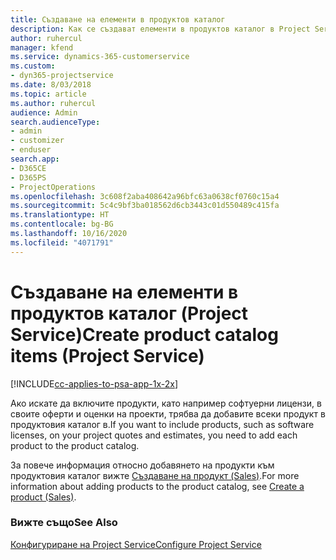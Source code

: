 ```yaml
---
title: Създаване на елементи в продуктов каталог
description: Как се създават елементи в продуктов каталог в Project Service
author: ruhercul
manager: kfend
ms.service: dynamics-365-customerservice
ms.custom:
- dyn365-projectservice
ms.date: 8/03/2018
ms.topic: article
ms.author: ruhercul
audience: Admin
search.audienceType:
- admin
- customizer
- enduser
search.app:
- D365CE
- D365PS
- ProjectOperations
ms.openlocfilehash: 3c608f2aba408642a96bfc63a0638cf0760c15a4
ms.sourcegitcommit: 5c4c9bf3ba018562d6cb3443c01d550489c415fa
ms.translationtype: HT
ms.contentlocale: bg-BG
ms.lasthandoff: 10/16/2020
ms.locfileid: "4071791"
---
```

# <a name="create-product-catalog-items-project-service"></a><span data-ttu-id="a8a5e-103">Създаване на елементи в продуктов каталог (Project Service)</span><span class="sxs-lookup"><span data-stu-id="a8a5e-103">Create product catalog items (Project Service)</span></span>

[!INCLUDE[cc-applies-to-psa-app-1x-2x](../includes/cc-applies-to-psa-app-1x-2x.md)]

<span data-ttu-id="a8a5e-104">Ако искате да включите продукти, като например софтуерни лицензи, в своите оферти и оценки на проекти, трябва да добавите всеки продукт в продуктовия каталог в.</span><span class="sxs-lookup"><span data-stu-id="a8a5e-104">If you want to include products, such as software licenses, on your project quotes and estimates, you need to add each product to the product catalog.</span></span>  
  
 <span data-ttu-id="a8a5e-105">За повече информация относно добавянето на продукти към продуктовия каталог вижте [Създаване на продукт (Sales)](https://docs.microsoft.com/dynamics365/sales-enterprise/create-product-sales).</span><span class="sxs-lookup"><span data-stu-id="a8a5e-105">For more information about adding products to the product catalog, see [Create a product (Sales)](https://docs.microsoft.com/dynamics365/sales-enterprise/create-product-sales).</span></span>  
  
### <a name="see-also"></a><span data-ttu-id="a8a5e-106">Вижте също</span><span class="sxs-lookup"><span data-stu-id="a8a5e-106">See Also</span></span>  
 [<span data-ttu-id="a8a5e-107">Конфигуриране на Project Service</span><span class="sxs-lookup"><span data-stu-id="a8a5e-107">Configure Project Service</span></span>](../psa/configure.md)
